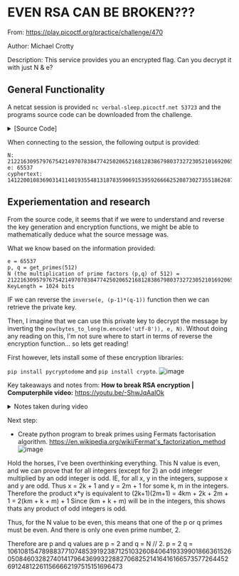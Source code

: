 <h1>EVEN RSA CAN BE BROKEN???</h1>

From: https://play.picoctf.org/practice/challenge/470

Author: Michael Crotty

Description: This service provides you an encrypted flag. Can you decrypt it with just N & e?

<h2>General Functionality</h2>

A netcat session is provided `nc verbal-sleep.picoctf.net 53723` and the programs source code can be downloaded from the challenge.

<details>
  <summary>[Source Code]
  </summary>
  
```
from sys import exit
from Crypto.Util.number import bytes_to_long, inverse
from setup import get_primes

e = 65537

def gen_key(k):
    """
    Generates RSA key with k bits
    """
    p,q = get_primes(k//2)
    N = p*q
    d = inverse(e, (p-1)*(q-1))

    return ((N,e), d)

def encrypt(pubkey, m):
    N,e = pubkey
    return pow(bytes_to_long(m.encode('utf-8')), e, N)

def main(flag):
    pubkey, _privkey = gen_key(1024)
    encrypted = encrypt(pubkey, flag) 
    return (pubkey[0], encrypted)

if __name__ == "__main__":
    flag = open('flag.txt', 'r').read()
    flag = flag.strip()
    N, cypher  = main(flag)
    print("N:", N)
    print("e:", e)
    print("cyphertext:", cypher)
    exit()
```
  
</details>

When connecting to the session, the following output is provided:
```
N: 21221630957976754214970783847742502065216812838679803732723052101692065654802835928739864576541365042832832333147154528905382496245223133324395030303392946
e: 65537
cyphertext: 14122001083690314114019355481318783590691539592666625208730273551862687121567174034584226311975431224378334933816636723598193649527456758876648464108277553
```

<h2>Experiementation and research</h2>

From the source code, it seems that if we were to understand and reverse the key generation and encryption functions, we might be able to mathematically deduce what the source message was. 

What we know based on the information provided:

```
e = 65537
p, q = get_primes(512)
N (the multiplication of prime factors (p,q) of 512) = 21221630957976754214970783847742502065216812838679803732723052101692065654802835928739864576541365042832832333147154528905382496245223133324395030303392946
KeyLength = 1024 bits
```

IF we can reverse the `inverse(e, (p-1)*(q-1))` function then we can retrieve the private key.

Then, I imagine that we can use this private key to decrypt the message by inverting the `pow(bytes_to_long(m.encode('utf-8')), e, N)`. Without doing any reading on this, I'm not sure where to start in terms of reverse the encryption function... so lets get reading!

First however, lets install some of these encryption libraries:

`pip install pycryptodome` and `pip install crypto`.
![image](https://github.com/user-attachments/assets/485516da-0f39-4d80-9454-e899d04ec5f3)

Key takeaways and notes from: **How to break RSA encryption | Computerphile video:** https://youtu.be/-ShwJqAalOk
<details>
  <summary> Notes taken during video
  </summary>
  
- Sign something using private key (d) (hiddne information)
- Verify the signiture using the public key (e, N) (public information).
- E is usually 65537
- N is calculating p * q which are prime numbers that are randomly generated. N can be multiple thousand bits long.
- Its possible that weak values for p and q can be found when a bad library is used to generate these random numbers
- Once we know p and q, we can calculate Euler's Totient which is = (p-1) * (q-1).
- e * d is congruent to 1 (mod totient(N)
- We want to find some number which when we multiply by e we get an intermediate value which when we reduce by the mod we get 1 again. If we find this then we would have found the private key.
- There exist other ways to calcualte the totient of N, IE brute foce, but this is unrealistic computationally.
- The fastest alternative is to factor N into p and q.
- Fermats factorisation algorithm can be used to break down p and q.
- N = a^2 - b^2 = (a+b)(a-b)
- b^2 = a^2 - N
- Let then test the sqrt(all integers of a squared minus N) the result when sqrt'd needs to be an integer and if it isn't we test the next integer (+1)
- Once you discover 'a' and 'b', you can do (a+b)(a-b) to get p and q which can then be used to calculate the private key.
</details>

Next step:
- Create python program to break primes using Fermats factorisation algorithm. https://en.wikipedia.org/wiki/Fermat's_factorization_method
![image](https://github.com/user-attachments/assets/5603ef36-beb4-4087-bfdd-cacb46f05148)

Hold the horses, I've been overthinking everything. This N value is even, and we can prove that for all integers (except for 2) an odd integer multiplied by an odd integer is odd.
IE, for all x, y in the integers, suppose x and y are odd. Thus x = 2k + 1 and y = 2m + 1 for some k, m in the integers. 
Therefore the product x*y is equivalent to (2k+1)(2m+1) = 4km + 2k + 2m + 1 = 2(km + k + m) + 1
Since (km + k + m) will be in the integers, this shows thats any product of odd integers is odd.

Thus, for the N value to be even, this means that one of the p or q primes must be even. And there is only one even prime number, 2.

Therefore are p and q values are p = 2 and q = N // 2.
p = 2
q = 10610815478988377107485391923871251032608406419339901866361526050846032827401417964369932288270682521416416166573577264452691248122611566662197515151696473


